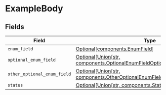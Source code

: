 # ExampleBody


## Fields

| Field                                                                                                                              | Type                                                                                                                               | Required                                                                                                                           | Description                                                                                                                        |
| ---------------------------------------------------------------------------------------------------------------------------------- | ---------------------------------------------------------------------------------------------------------------------------------- | ---------------------------------------------------------------------------------------------------------------------------------- | ---------------------------------------------------------------------------------------------------------------------------------- |
| `enum_field`                                                                                                                       | [Optional[components.EnumField]](../../models/components/enumfield.md)                                                             | :heavy_minus_sign:                                                                                                                 | N/A                                                                                                                                |
| `optional_enum_field`                                                                                                              | [Optional[Union[str, components.OptionalEnumFieldOptionalEnumField]]](../../models/components/optionalenumfield.md)                | :heavy_minus_sign:                                                                                                                 | N/A                                                                                                                                |
| `other_optional_enum_field`                                                                                                        | [Optional[Union[str, components.OtherOptionalEnumFieldOtherOptionalEnumField]]](../../models/components/otheroptionalenumfield.md) | :heavy_minus_sign:                                                                                                                 | N/A                                                                                                                                |
| `status`                                                                                                                           | [Optional[Union[str, components.StatusEnum]]](../../models/components/status.md)                                                   | :heavy_minus_sign:                                                                                                                 | N/A                                                                                                                                |